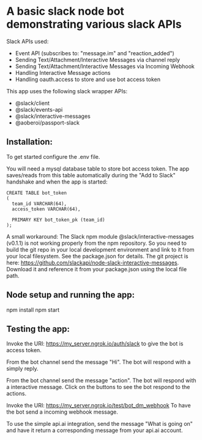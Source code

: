 # A basic slack node bot demonstrating various slack APIs

Slack APIs used:
* Event API (subscribes to: "message.im" and "reaction_added")
* Sending Text/Attachment/Interactive Messages via channel reply
* Sending Text/Attachment/Interactive Messages via Incoming Webhook
* Handling Interactive Message actions
* Handling oauth.access to store and use bot access token

This app uses the following slack wrapper APIs:
* @slack/client
* @slack/events-api
* @slack/interactive-messages
* @aoberoi/passport-slack

## Installation:

To get started configure the .env file.

You will need a mysql database table to store bot access token. The app
saves/reads from this table automatically during the "Add to Slack" handshake
and when the app is started:

```
CREATE TABLE bot_token
(
  team_id VARCHAR(64),
  access_token VARCHAR(64),

  PRIMARY KEY bot_token_pk (team_id)
);
```

A small workaround:
The Slack npm module @slack/interactive-messages (v0.1.1) is not working properly from the npm repository. So
you need to build the git repo in your local development environment and link to it from your local filesystem.
See the package.json for details. The git project is here: https://github.com/slackapi/node-slack-interactive-messages.
Download it and reference it from your package.json using the local file path.

## Node setup and running the app:
npm install
npm start

## Testing the app:

Invoke the URI: https://my_server.ngrok.io/auth/slack to give the bot is access token.

From the bot channel send the message "Hi". The bot will respond with a simply reply.

From the bot channel send the message "action". The bot will respond with a interactive message. Click on the buttons
to see the bot respond to the actions.

Invoke the URI: https://my_server.ngrok.io/test/bot_dm_webhook
To have the bot send a incoming webhook message.

To use the simple api.ai integration, send the message "What is going on" and have it return
a corresponding message from your api.ai account.

